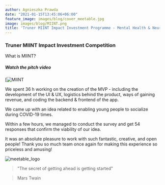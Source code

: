 ```yaml
---
author: Agnieszka Prawda
date: "2021-01-15T13:45:06+06:00"
feature_image: images/blog/cover_meetable.jpg
image: images/blog/MIINT.png
title: 'Truner MIINT Impact Investment Programme - Mental Health & Neurological Diseases'
---
```

### Truner MIINT Impact Investment Competition

What is MIINT?



##### Watch the pitch video

[![MIINT](http://www.themiint.org/)


We spent 36 h working on the creation of the MVP - including the development of the UI & UX, logistics behind the product, ways of gaining revenue, and coding the backend & frontend of the app.

We came up with an idea related to enabling young people to socialize during COVID-19 times.

Within a few hours, we managed to conduct the survey and get 54 responses that confirm the viability of our idea.

It was an absolute pleasure to work with such fantastic, creative, and open people! Thank you so much team once again for making this experience so priceless and amusing!

![meetable_logo](/images/blog/blog_post_01.jpg)

> "The secret of getting ahead is getting started"


> Mars Twain

